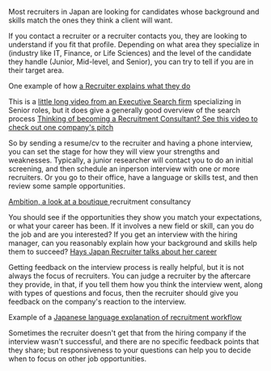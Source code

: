 <p>
  Most recruiters in Japan are looking for candidates whose background and skills
  match the ones they think a client will want.
</p>
<p>
  If you contact a recruiter or a recruiter contacts you, they are looking to understand
  if you fit that profile. Depending on what area they specialize in (industry
  like IT, Finance, or Life Sciences) and the level of the candidate they handle
  (Junior, Mid-level, and Senior), you can try to tell if you are in their target
  area.
</p>
<p>
  One example of how
  <a href="https://www.youtube.com/watch?v=v8QpyTlG6a4">a Recruiter explains what they do</a>
</p>
<p>
  This is a
  <a href="https://www.youtube.com/watch?v=EbXHw-qL-L8">little long video from an Executive Search firm</a>
  specializing in Senior roles, but it does give a generally good overview of the
  search process
  <a href="https://www.youtube.com/user/sthreecareers">Thinking of becoming a Recruitment Consultant? See this video to check out one company's pitch</a>
</p>
<p>
  So by sending a resume/cv to the recruiter and having a phone interview, you
  can set the stage for how they will view your strengths and weaknesses. Typically,
  a junior researcher will contact you to do an initial screening, and then schedule
  an inperson interview with one or more recruiters. Or you go to their office,
  have a language or skills test, and then review some sample opportunities.
</p>
<p>
  <a href="https://www.youtube.com/user/ambitiongroup">Ambition, a look at a boutique </a>recruitment
  consultancy
</p>
<p>
  You should see if the opportunities they show you match your expectations, or
  what your career has been. If it involves a new field or skill, can you do the
  job and are you interested? If you get an interview with the hiring manager,
  can you reasonably explain how your background and skills help them to succeed?
  <a href="https://www.youtube.com/watch?v=Y8wWI5txAQc"> Hays Japan Recruiter talks about her career</a>
</p>
<p>
  Getting feedback on the interview process is really helpful, but it is not always
  the focus of recruiters. You can judge a recruiter by the aftercare they provide,
  in that, if you tell them how you think the interview went, along with types
  of questions and focus, then the recruiter should give you feedback on the company's
  reaction to the interview.
</p>
<p>
  Example of a
  <a href="https://www.youtube.com/watch?v=2xhzNE2Lfv4">Japanese language explanation of recruitment workflow</a>
</p>
<p>
  Sometimes the recruiter doesn't get that from the hiring company if the interview
  wasn't successful, and there are no specific feedback points that they share;
  but responsiveness to your questions can help you to decide when to focus on
  other job opportunities.
</p>
